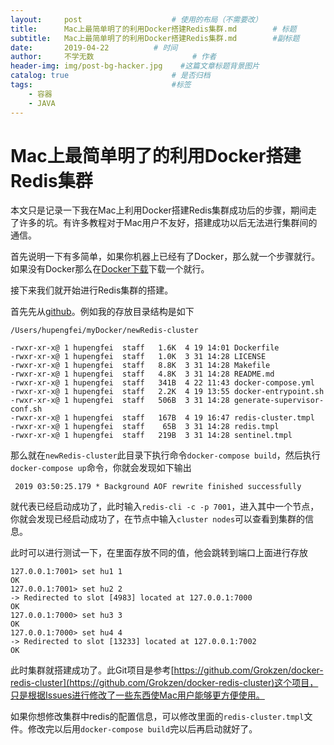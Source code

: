 ```yaml
---
layout:     post                    # 使用的布局（不需要改）
title:      Mac上最简单明了的利用Docker搭建Redis集群.md        # 标题
subtitle:   Mac上最简单明了的利用Docker搭建Redis集群.md        #副标题
date:       2019-04-22          # 时间
author:     不学无数                      # 作者
header-img: img/post-bg-hacker.jpg    #这篇文章标题背景图片
catalog: true                       # 是否归档
tags:                               #标签
    - 容器
    - JAVA
---
```


# Mac上最简单明了的利用Docker搭建Redis集群

本文只是记录一下我在Mac上利用Docker搭建Redis集群成功后的步骤，期间走了许多的坑。有许多教程对于Mac用户不友好，搭建成功以后无法进行集群间的通信。

首先说明一下有多简单，如果你机器上已经有了Docker，那么就一个步骤就行。如果没有Docker那么在[Docker下载](https://docs.docker.com/docker-for-mac/install/)下载一个就行。

接下来我们就开始进行Redis集群的搭建。

首先先从[github](https://github.com/modouxiansheng/mac-docker-redis-cluster)。例如我的存放目录结构是如下

```
/Users/hupengfei/myDocker/newRedis-cluster

-rwxr-xr-x@ 1 hupengfei  staff   1.6K  4 19 14:01 Dockerfile
-rwxr-xr-x@ 1 hupengfei  staff   1.0K  3 31 14:28 LICENSE
-rwxr-xr-x@ 1 hupengfei  staff   8.8K  3 31 14:28 Makefile
-rwxr-xr-x@ 1 hupengfei  staff   4.8K  3 31 14:28 README.md
-rwxr-xr-x@ 1 hupengfei  staff   341B  4 22 11:43 docker-compose.yml
-rwxr-xr-x@ 1 hupengfei  staff   2.2K  4 19 13:55 docker-entrypoint.sh
-rwxr-xr-x@ 1 hupengfei  staff   506B  3 31 14:28 generate-supervisor-conf.sh
-rwxr-xr-x@ 1 hupengfei  staff   167B  4 19 16:47 redis-cluster.tmpl
-rwxr-xr-x@ 1 hupengfei  staff    65B  3 31 14:28 redis.tmpl
-rwxr-xr-x@ 1 hupengfei  staff   219B  3 31 14:28 sentinel.tmpl
```

那么就在`newRedis-cluster`此目录下执行命令`docker-compose build`，然后执行`docker-compose up`命令，你就会发现如下输出

```
 2019 03:50:25.179 * Background AOF rewrite finished successfully
```

就代表已经启动成功了，此时输入`redis-cli -c -p 7001`，进入其中一个节点，你就会发现已经启动成功了，在节点中输入`cluster nodes`可以查看到集群的信息。

此时可以进行测试一下，在里面存放不同的值，他会跳转到端口上面进行存放

```
127.0.0.1:7001> set hu1 1
OK
127.0.0.1:7001> set hu2 2
-> Redirected to slot [4983] located at 127.0.0.1:7000
OK
127.0.0.1:7000> set hu3 3
OK
127.0.0.1:7000> set hu4 4
-> Redirected to slot [13233] located at 127.0.0.1:7002
OK

```

此时集群就搭建成功了。此Git项目是参考[https://github.com/Grokzen/docker-redis-cluster](https://github.com/Grokzen/docker-redis-cluster)这个项目，只是根据Issues进行修改了一些东西使Mac用户能够更方便使用。

如果你想修改集群中redis的配置信息，可以修改里面的`redis-cluster.tmpl`文件。修改完以后用`docker-compose build`完以后再启动就好了。